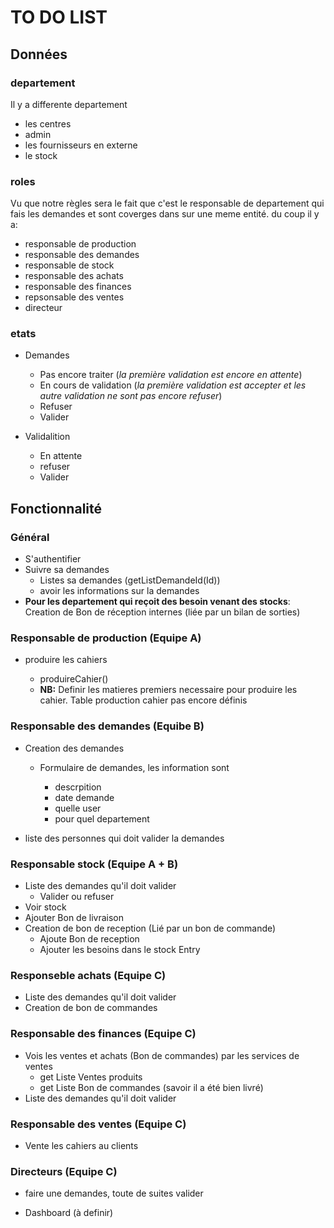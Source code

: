 # TO DO LIST

## Données

### departement

Il y a differente departement

- les centres
- admin
- les fournisseurs en externe
- le stock

### roles

Vu que notre règles sera le fait que c'est le responsable de departement qui fais les demandes et sont coverges dans sur une meme entité. du coup il y a:

- responsable de production
- responsable des demandes
- responsable de stock
- responsable des achats
- responsable des finances
- repsonsable des ventes
- directeur

### etats

- Demandes

  - Pas encore traiter (*la première validation est encore en attente*)
  - En cours de validation (*la première validation est accepter et les autre validation ne sont pas encore refuser*)
  - Refuser
  - Valider

- Validalition

  - En attente
  - refuser
  - Valider
  
## Fonctionnalité

### Général

- S'authentifier
- Suivre sa demandes
  - Listes sa demandes (getListDemandeId(Id))
  - avoir les informations sur la demandes
- **Pour les departement qui reçoit des besoin venant des stocks**: Creation de Bon de réception internes (liée par un bilan de sorties)

### Responsable de production (Equipe A)

- produire les cahiers

  - produireCahier()
  - **NB:** Definir les matieres premiers necessaire pour produire les cahier. Table production cahier pas encore définis

### Responsable des demandes (Equibe B)

- Creation des demandes
  
  - Formulaire de demandes, les information sont

    - descrpition
    - date demande
    - quelle user
    - pour quel departement

- liste des personnes qui doit valider la demandes

### Responsable stock (Equipe A + B)

- Liste des demandes qu'il doit valider
  - Valider ou refuser
- Voir stock
- Ajouter Bon de livraison
- Creation de bon de reception (Lié par un bon de commande)
  - Ajoute Bon de reception
  - Ajouter les besoins dans le stock Entry

### Responseble achats (Equipe C)

- Liste des demandes qu'il doit valider
- Creation de bon de commandes

### Responsable des finances (Equipe C)

- Vois les ventes et achats (Bon de commandes) par les services de ventes
  - get Liste Ventes produits
  - get Liste Bon de commandes (savoir il a été bien livré)
- Liste des demandes qu'il doit valider

### Responsable des ventes (Equipe C)

- Vente les cahiers au clients

### Directeurs (Equipe C)

- faire une demandes, toute de suites valider

- Dashboard (à definir)
